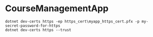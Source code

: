 # CourseManagementApp

```
dotnet dev-certs https -ep https_cert\myapp_https_cert.pfx -p my-secret-password-for-https
dotnet dev-certs https --trust
```
